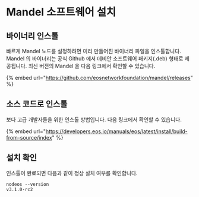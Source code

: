 # Mandel 소프트웨어 설치

## 바이너리 인스톨

빠르게 Mandel 노드를 설정하려면 미리 만들어진 바이너리 파일을 인스톨합니다. Mandel 의 바이너리는 공식 Github 에서 데비안 소프트웨어 패키지(.deb) 형태로 제공됩니다. 최신 버전의 Mandel 을 다음 링크에서 확인할 수 있습니다.

{% embed url="https://github.com/eosnetworkfoundation/mandel/releases" %}

## 소스 코드로 인스톨

보다 고급 개발자들을 위한 인스톨 방법입니다. 다음 링크에서 확인할 수 있습니다.

{% embed url="https://developers.eos.io/manuals/eos/latest/install/build-from-source/index" %}

## 설치 확인

인스톨이 완료되면 다음과 같이 정상 설치 여부를 확인합니다.

```
nodeos --version
v3.1.0-rc2
```
